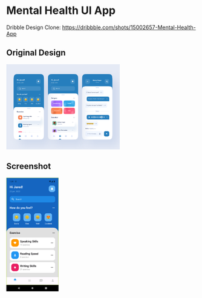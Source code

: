 # Mental Health UI App

Dribble Design Clone: https://dribbble.com/shots/15002657-Mental-Health-App

## Original Design

<img src="main_image.png" width="300" />

## Screenshot

<img src="screenshot.png" height="300" />
